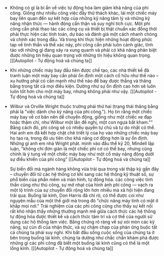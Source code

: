 - Không có gì là bí ẩn về việc tự động hóa làm giảm khả năng của phi công. Giống như nhiều công việc đầy thử thách khác, lái một chiếc máy bay liên quan đến sự kết hợp của những kỹ năng tâm lý và những kỹ năng nhận thức — hành động cẩn thận và suy nghĩ tích cực. Một phi công cần phải thao tác các công cụ và thiết bị thật chuẩn xác đồng thời phải thực hiện các tính toán, dự báo và đánh giá một cách nhanh chóng và chính xác trong đầu. Và trong khi thực hiện những hoạt động phức tạp về tinh thần và thể xác này, phi công cần phải luôn cảnh giác, tỉnh táo với những gì đang xảy ra xung quanh và phải có khả năng phân biệt được những tín hiệu quan trọng với những tín hiệu không quan trọng. [[[Autopilot - Tự động hoá và chúng ta]]
- Khi những chiếc máy bay đầu tiên được chế tạo, các nhà thiết kế đã tranh luận một máy bay cần phải ổn định một cách cố hữu như thế nào – xu hướng phải có cần mạnh như thế nào để bay được thẳng và thăng bằng trong tất cả mọi điều kiện. Dường như sự ổn định cao hơn sẽ luôn luôn tốt hơn cho một máy bay, nhưng không phải như vậy. [[[Autopilot - Tự động hoá và chúng ta]]
- Wilbur và Orville Wright thuộc trường phái thứ hai (trạng thái thăng bằng phải là "việc dành cho kỳ năng của phi công."). Họ tin rằng một chiếc máy bay về cơ bản nên dễ chuyển động, giống như một chiếc xe đạp hoặc thậm chí, như Wilbur một lần đề nghị, một con ngựa bất kham."" Bằng cách đó, phi công sẽ có nhiều quyền tự chủ và tự do nhất có thể. Hai anh em đã kết hợp chặt chẽ triết lý của họ vào những chiếc máy bay họ tạo ra, trong đó ưu tiên cho khá năng cơ động hơn là sự ổn định. Những gì anh em nhà Wright phát. minh vào đầu thế kỷ 20, Mindell lập luận, "không chỉ đơn giản là một chiếc phi cơ có thể bay, nhưng cũng chính là ý tung về một chiếc máy bay như một cỗ máy năng động dưới sự điều khiển của phi công” [[[Autopilot - Tự động hoá và chúng ta]]
  
  Sự biến đổi mà ngành hàng không vừa trải qua trong vài thập kỳ gần đây – chuyển đổi từ các hệ thống cơ khí sang các hệ thống kỹ thuật số, sự phổ biến của phần mềm và màn hình, tự động hóa. các công việc tính thần cũng như thủ công, sự mở nhạt của hình ảnh phi công — vạch ra một lộ trình của sự chuyển đổi rộng lớn hơn nhiều mà xã hội hiện đang trải qua. Buồng lái kính, Don Harris đã chỉ rõ, có thể được coi như nguyên mẫu của một thế giới mà trong đó "chức năng máy tính có mặt ở khắp mọi nơi." Trải nghiệm của các phi công cũng cho thấy sự kết nối rất khó nhận thấy những thường mạnh mẽ giữa cách thức các hệ thống tự động hóa được thiết kế và cách thức tâm trí và cơ thể của người sử dụng các hộ thống làm việc. Bằng chứng rõ ràng về sự xói mòn các kỹ năng, sự cùn đi của nhận thức, và sự chậm chạp của phản ứng buộc tất cả chúng ta phải suy nghi. Khi bắt đầu sống cuộc sống của chúng ta ở bên trong buồng lái kính, chúng ta dường như chắc chắn khám phá được những gì các phi công đã biết một buồng lái kính cũng có thể là một lồng kính. [[[Autopilot - Tự động hoá và chúng ta]]